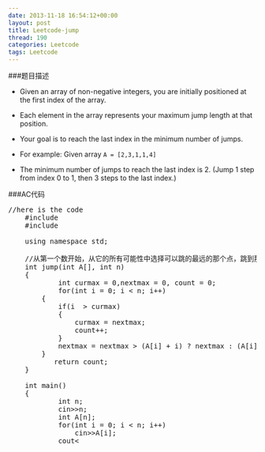```yaml
---
date: 2013-11-18 16:54:12+00:00
layout: post
title: Leetcode-jump
thread: 190
categories: Leetcode
tags: Leetcode
---
```

###题目描述
*   Given an array of non-negative integers, you are initially positioned at the first index of the array.

*   Each element in the array represents your maximum jump length at that position.

*   Your goal is to reach the last index in the minimum number of jumps.

*   For example:
    Given array `A = [2,3,1,1,4]`

*   The minimum number of jumps to reach the last index is 2. (Jump 1 step from index 0 to 1, then 3 steps to the last index.)

###AC代码
<pre class="prettyprint linenums">
//here is the code
    #include <iostream>
    #include <cstdio>
    
    using namespace std;
    
    //从第一个数开始，从它的所有可能性中选择可以跳的最远的那个点，跳到那个点，继续上述过程。
    int jump(int A[], int n)
    {
        	int curmax = 0,nextmax = 0, count = 0;
        	for(int i = 0; i < n; i++)
    	{
    		if(i  > curmax)
    		{
    			curmax = nextmax;
    			count++;
    		}
    		nextmax = nextmax > (A[i] + i) ? nextmax : (A[i] + i);
    	}
    	   return count;
    }
    
    int main()
    {
        	int n;
        	cin>>n;
        	int A[n];
        	for(int i = 0; i < n; i++)
        		cin>>A[i];
        	cout<<jump(A,n)<<endl;
        	return 0;
    }

</pre>